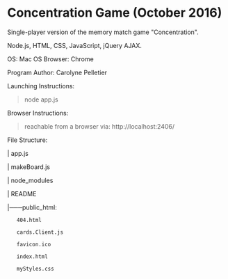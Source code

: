 # Concentration Game (October 2016)
Single-player version of the memory match game "Concentration".

Node.js, HTML, CSS, JavaScript, jQuery AJAX.

OS: Mac OS
Browser: Chrome

Program Author: Carolyne Pelletier

Launching Instructions:
> node app.js

Browser Instructions:
> reachable from a browser via: http://localhost:2406/

File Structure:

|   app.js
   
|   makeBoard.js
   
|   node_modules
   
|   README
   
|───public_html:

       404.html
       
       cards.Client.js
       
       favicon.ico
       
       index.html
       
       myStyles.css
       





